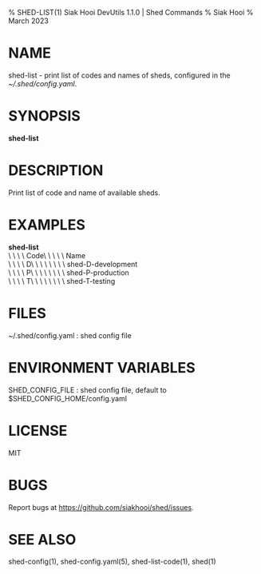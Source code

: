 % SHED-LIST(1) Siak Hooi DevUtils 1.1.0 | Shed Commands
% Siak Hooi
% March 2023

# NAME
shed-list - print list of codes and names of sheds, configured in the *~/.shed/config.yaml*.

# SYNOPSIS
**shed-list**

# DESCRIPTION
Print list of code and name of available sheds.

# EXAMPLES
**shed-list**\
\ \ \ \  Code\ \ \ \ \  Name\
\ \ \ \  D\ \ \ \ \ \ \ \  shed-D-development\
\ \ \ \  P\ \ \ \ \ \ \ \  shed-P-production\
\ \ \ \  T\ \ \ \ \ \ \ \  shed-T-testing

# FILES
~/.shed/config.yaml
: shed config file

# ENVIRONMENT VARIABLES
SHED_CONFIG_FILE
: shed config file, default to $SHED_CONFIG_HOME/config.yaml

# LICENSE
MIT

# BUGS
Report bugs at https://github.com/siakhooi/shed/issues.

# SEE ALSO
shed-config(1), shed-config.yaml(5), shed-list-code(1), shed(1)
